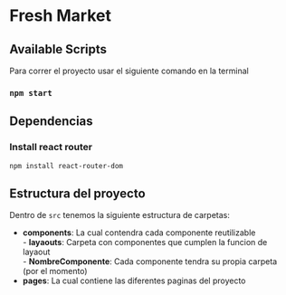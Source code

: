 # Fresh Market

## Available Scripts

Para correr el proyecto usar el siguiente comando en la terminal

### `npm start`

## Dependencias

### Install react router
`npm install react-router-dom`

## Estructura del proyecto

Dentro de `src` tenemos la siguiente estructura de carpetas:

- **components**: La cual contendra cada componente reutilizable<br>
        - **layaouts**: Carpeta con componentes que cumplen la funcion de layaout<br>
        - **NombreComponente**: Cada componente tendra su propia carpeta (por el momento)<br>
- **pages**: La cual contiene las diferentes paginas del proyecto